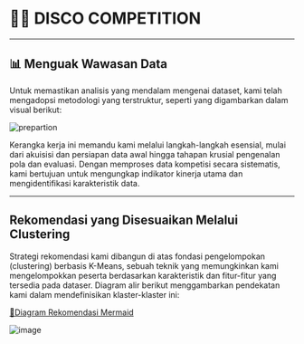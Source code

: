 # **🕺🪩 DISCO COMPETITION**

---
## **📊 Menguak Wawasan Data**
Untuk memastikan analisis yang  mendalam mengenai dataset, kami telah mengadopsi metodologi yang terstruktur, seperti yang digambarkan dalam visual berikut:

![prepartion](https://github.com/user-attachments/assets/4613d2b3-493e-431c-94c0-f6e211dddb7b)

Kerangka kerja ini memandu kami melalui langkah-langkah esensial, mulai dari akuisisi dan persiapan data awal hingga tahapan krusial pengenalan pola dan evaluasi. Dengan memproses data kompetisi secara sistematis, kami bertujuan untuk mengungkap indikator kinerja utama dan mengidentifikasi karakteristik data.

---
## **Rekomendasi yang Disesuaikan Melalui Clustering**
Strategi rekomendasi kami dibangun di atas fondasi pengelompokan (clustering) berbasis K-Means, sebuah teknik yang memungkinkan kami mengelompokkan peserta berdasarkan karakteristik dan fitur-fitur yang tersedia pada dataser. Diagram alir berikut menggambarkan pendekatan kami dalam mendefinisikan klaster-klaster ini:

[🔗Diagram Rekomendasi Mermaid](https://www.mermaidchart.com/app/projects/96b987ec-2f9c-4ef1-84a2-8f38508841d9/diagrams/7fcd674d-2730-494e-a36e-dfaefc6ab7e3/version/v0.1/edit)

![image](https://github.com/user-attachments/assets/b140104f-cc90-40ee-be90-ecceb9464768)
